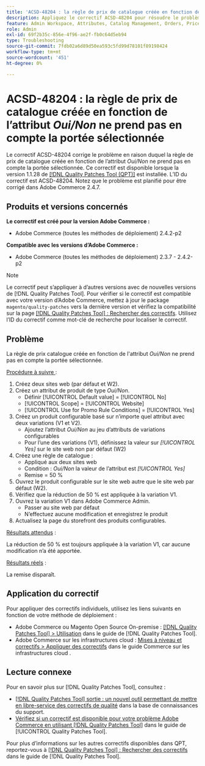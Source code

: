 ```yaml
---
title: 'ACSD-48204 : la règle de prix de catalogue créée en fonction de l’attribut *Oui/Non* ne prend pas en compte la portée sélectionnée'
description: Appliquez le correctif ACSD-48204 pour résoudre le problème d’Adobe Commerce en raison duquel la règle de prix de catalogue créée en fonction de l’attribut *Oui/Non* ne prend pas en compte la portée sélectionnée.
feature: Admin Workspace, Attributes, Catalog Management, Orders, Price Rules
role: Admin
exl-id: 69f2b35c-856e-4f96-ae2f-fb0c64d5eb94
type: Troubleshooting
source-git-commit: 7fdb02a6d89d50ea593c5fd99d78101f89198424
workflow-type: tm+mt
source-wordcount: '451'
ht-degree: 0%

---
```


# ACSD-48204 : la règle de prix de catalogue créée en fonction de l’attribut *Oui/Non* ne prend pas en compte la portée sélectionnée

Le correctif ACSD-48204 corrige le problème en raison duquel la règle de prix de catalogue créée en fonction de l’attribut *Oui/Non* ne prend pas en compte la portée sélectionnée. Ce correctif est disponible lorsque la version 1.1.28 de [[!DNL Quality Patches Tool (QPT)]](https://experienceleague.adobe.com/en/docs/commerce-operations/tools/quality-patches-tool/quality-patches-tool-to-self-serve-quality-patches) est installée. L’ID du correctif est ACSD-48204. Notez que le problème est planifié pour être corrigé dans Adobe Commerce 2.4.7.

## Produits et versions concernés

**Le correctif est créé pour la version Adobe Commerce :**

* Adobe Commerce (toutes les méthodes de déploiement) 2.4.2-p2

**Compatible avec les versions d’Adobe Commerce :**

* Adobe Commerce (toutes les méthodes de déploiement) 2.3.7 - 2.4.2-p2

>[!NOTE]
>
>Le correctif peut s’appliquer à d’autres versions avec de nouvelles versions de [!DNL Quality Patches Tool]. Pour vérifier si le correctif est compatible avec votre version d’Adobe Commerce, mettez à jour le package `magento/quality-patches` vers la dernière version et vérifiez la compatibilité sur la page [[!DNL Quality Patches Tool] : Rechercher des correctifs](https://experienceleague.adobe.com/tools/commerce-quality-patches/index.html). Utilisez l’ID du correctif comme mot-clé de recherche pour localiser le correctif.

## Problème

La règle de prix catalogue créée en fonction de l&#39;attribut *Oui/Non* ne prend pas en compte la portée sélectionnée.

<u>Procédure à suivre </u> :

1. Créez deux sites web (par défaut et W2).
1. Créez un attribut de produit de type *Oui/Non*.
   * Définir [!UICONTROL Default value] = [!UICONTROL No]
   * [!UICONTROL Scope] = [!UICONTROL Website]
   * [!UICONTROL Use for Promo Rule Conditions] = [!UICONTROL Yes]
1. Créez un produit configurable basé sur n’importe quel attribut avec deux variations (V1 et V2).
   * Ajoutez l’attribut *Oui/Non* au jeu d’attributs de variations configurables
   * Pour l’une des variations (V1), définissez la valeur sur *[!UICONTROL Yes]* sur le site web non par défaut (W2)
1. Créez une règle de catalogue :
   * Appliqué aux deux sites web
   * Condition : *Oui/Non* la valeur de l’attribut est *[!UICONTROL Yes]*
   * Remise = 50 %
1. Ouvrez le produit configurable sur le site web autre que le site web par défaut (W2).
1. Vérifiez que la réduction de 50 % est appliquée à la variation V1.
1. Ouvrez la variation V1 dans Adobe Commerce Admin.
   * Passer au site web par défaut
   * N’effectuez aucune modification et enregistrez le produit
1. Actualisez la page du storefront des produits configurables.

<u>Résultats attendus</u> :

La réduction de 50 % est toujours appliquée à la variation V1, car aucune modification n’a été apportée.

<u>Résultats réels</u> :

La remise disparaît.

## Application du correctif

Pour appliquer des correctifs individuels, utilisez les liens suivants en fonction de votre méthode de déploiement :

* Adobe Commerce ou Magento Open Source On-premise : [[!DNL Quality Patches Tool] > Utilisation](/help/tools/quality-patches-tool/usage.md) dans le guide de [!DNL Quality Patches Tool].
* Adobe Commerce sur les infrastructures cloud : [Mises à niveau et correctifs > Appliquer des correctifs](https://experienceleague.adobe.com/docs/commerce-cloud-service/user-guide/develop/upgrade/apply-patches.html) dans le guide Commerce sur les infrastructures cloud .

## Lecture connexe

Pour en savoir plus sur [!DNL Quality Patches Tool], consultez :

* [[!DNL Quality Patches Tool] sortie : un nouvel outil permettant de mettre en libre-service des correctifs de qualité](https://experienceleague.adobe.com/en/docs/commerce-operations/tools/quality-patches-tool/quality-patches-tool-to-self-serve-quality-patches) dans la base de connaissances du support.
* [Vérifiez si un correctif est disponible pour votre problème Adobe Commerce en utilisant [!DNL Quality Patches Tool]](/help/tools/quality-patches-tool/patches-available-in-qpt/check-patch-for-magento-issue-with-magento-quality-patches.md) dans le guide de [!UICONTROL Quality Patches Tool].


Pour plus d’informations sur les autres correctifs disponibles dans QPT, reportez-vous à [[!DNL Quality Patches Tool] : Rechercher des correctifs](https://experienceleague.adobe.com/tools/commerce-quality-patches/index.html) dans le guide de [!DNL Quality Patches Tool].
